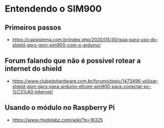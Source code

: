 # Entendendo o SIM900

## Primeiros passos

* https://capsistema.com.br/index.php/2020/05/30/guia-para-uso-do-shield-gprs-gsm-sim900-com-o-arduino/

## Forum falando que não é possivel rotear a internet do shield
* https://www.clubedohardware.com.br/forums/topic/1473496-utilizar-shield-gsm-gprs-para-arduino-efcom-sim900-para-conectar-pc-%C3%A0-internet/

## Usando o módulo no Raspberry Pi 
* https://www.rhydolabz.com/wiki/?p=16325

